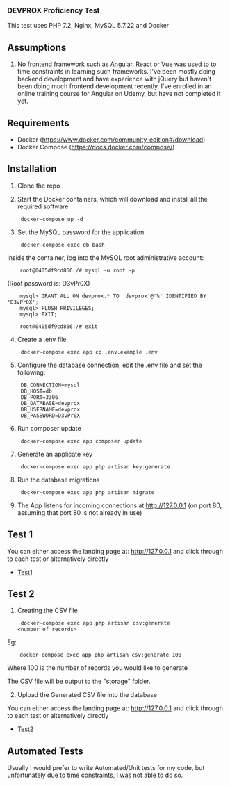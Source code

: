 ### DEVPROX Proficiency Test

This test uses PHP 7.2, Nginx, MySQL 5.7.22 and Docker

## Assumptions

1. No frontend framework such as Angular, React or Vue was used to to time constraints in learning such frameworks.  I've been mostly doing backend development and have experience with jQuery but haven't been doing much frontend development recently.  I've enrolled in an online training course for Angular on Udemy, but have not completed it yet.

## Requirements

* Docker (https://www.docker.com/community-edition#/download)
* Docker Compose (https://docs.docker.com/compose/)

## Installation

1. Clone the repo

2. Start the Docker containers, which will download and install all the required software

        docker-compose up -d

3. Set the MySQL password for the application

        docker-compose exec db bash

Inside the container, log into the MySQL root administrative account:

        root@0405df9cd866:/# mysql -u root -p

(Root password is: D3vPr0X) 

        mysql> GRANT ALL ON devprox.* TO 'devprox'@'%' IDENTIFIED BY 'D3vPr0X';
        mysql> FLUSH PRIVILEGES;
        mysql> EXIT;

        root@0405df9cd866:/# exit

4. Create a .env file

        docker-compose exec app cp .env.example .env

5. Configure the database connection, edit the .env file and set the following:

        DB_CONNECTION=mysql
        DB_HOST=db
        DB_PORT=3306
        DB_DATABASE=devprox
        DB_USERNAME=devprox
        DB_PASSWORD=D3vPr0X
        
6. Run composer update

        docker-compose exec app composer update

7. Generate an applicate key

        docker-compose exec app php artisan key:generate

8. Run the database migrations

        docker-compose exec app php artisan migrate

9. The App listens for incoming connections at http://127.0.0.1 (on port 80, assuming that port 80 is not already in use)

## Test 1

You can either access the landing page at: http://127.0.0.1 and click through to each test or alternatively directly

* [Test1](http://127.0.0.1/test1) 

## Test 2

1. Creating the CSV file

        docker-compose exec app php artisan csv:generate <number_of_records>

Eg:

        docker-compose exec app php artisan csv:generate 100

Where 100 is the number of records you would like to generate 

The CSV file will be output to the "storage" folder.

2. Upload the Generated CSV file into the database

You can either access the landing page at: http://127.0.0.1 and click through to each test or alternatively directly

* [Test2](http://127.0.0.1/test2) 

## Automated Tests

Usually I would prefer to write Automated/Unit tests for my code, but unfortunately due to time constraints, I was not able to do so.
